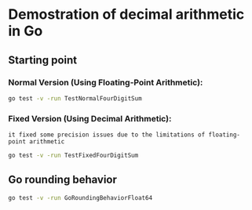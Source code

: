 # Demostration of decimal arithmetic in Go

## Starting point

### Normal Version (Using Floating-Point Arithmetic):

```bash
go test -v -run TestNormalFourDigitSum
```

### Fixed Version (Using Decimal Arithmetic):
	it fixed some precision issues due to the limitations of floating-point arithmetic

```bash
go test -v -run TestFixedFourDigitSum
```

## Go rounding behavior

```bash
go test -v -run GoRoundingBehaviorFloat64
```